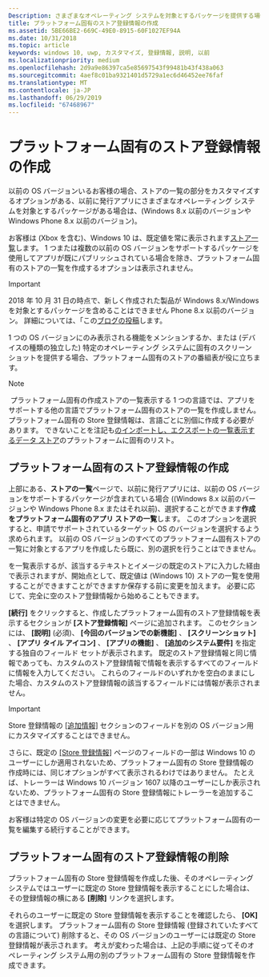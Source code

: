 ```yaml
---
Description: さまざまなオペレーティング システムを対象とするパッケージを提供する場合、対象のオペレーティング システムごとにストア登録情報の一部をカスタマイズするオプションがあります。
title: プラットフォーム固有のストア登録情報の作成
ms.assetid: 5BE66BE2-669C-49E0-8915-60F1027EF94A
ms.date: 10/31/2018
ms.topic: article
keywords: windows 10, uwp, カスタマイズ, 登録情報, 説明, 以前
ms.localizationpriority: medium
ms.openlocfilehash: 2d9a9e86397ca5e85697543f99481b43f438a063
ms.sourcegitcommit: 4aef8c01ba9321401d5729a1ec6d46452ee76faf
ms.translationtype: MT
ms.contentlocale: ja-JP
ms.lasthandoff: 06/29/2019
ms.locfileid: "67468967"
---
```

# <a name="create-platform-specific-store-listings"></a>プラットフォーム固有のストア登録情報の作成


以前の OS バージョンいるお客様の場合、ストアの一覧の部分をカスタマイズするオプションがある、以前に発行アプリにさまざまなオペレーティング システムを対象とするパッケージがある場合は、(Windows 8.x 以前のバージョンや Windows Phone 8.x 以前のバージョン)。 

お客様は (Xbox を含む)、Windows 10 は、既定値を常に表示されます[ストア一覧](create-app-store-listings.md)します。 1 つまたは複数の以前の OS バージョンをサポートするパッケージを使用してアプリが既にパブリッシュされている場合を除き、プラットフォーム固有のストアの一覧を作成するオプションは表示されません。 

> [!IMPORTANT]
> 2018 年 10 月 31 日の時点で、新しく作成された製品が Windows 8.x/Windows を対象とするパッケージを含めることはできません Phone 8.x 以前のバージョン。 詳細については、「この[ブログの投稿](https://blogs.windows.com/windowsdeveloper/2018/08/20/important-dates-regarding-apps-with-windows-phone-8-x-and-earlier-and-windows-8-8-1-packages-submitted-to-microsoft-store)します。

1 つの OS バージョンにのみ表示される機能をメンションするか、または (デバイスの種類の独立した) 特定のオペレーティング システムに固有のスクリーン ショットを提供する場合、プラットフォーム固有のストアの番組表が役に立ちます。

> [!NOTE]
> プラットフォーム固有の作成ストアの一覧表示する 1 つの言語では、アプリをサポートする他の言語でプラットフォーム固有のストアの一覧を作成しません。 プラットフォーム固有の Store 登録情報は、言語ごとに別個に作成する必要があります。 できないことを注記も[のインポートし、エクスポートの一覧表示するデータ ストア](import-and-export-store-listings.md)のプラットフォームに固有のリスト。


## <a name="creating-a-platform-specific-store-listing"></a>プラットフォーム固有のストア登録情報の作成

上部にある、**ストアの一覧**ページで、以前に発行アプリには、以前の OS バージョンをサポートするパッケージが含まれている場合 ((Windows 8.x 以前のバージョンや Windows Phone 8.x またはそれ以前)、選択することができます**作成をプラットフォーム固有のアプリ ストアの一覧**します。 このオプションを選択すると、申請でサポートされているターゲット OS のバージョンを選択するよう求められます。 以前の OS バージョンのすべてのプラットフォーム固有ストアの一覧に対象とするアプリを作成したら既に、別の選択を行うことはできません。

を一覧表示するが、該当するテキストとイメージの既定のストアに入力した経由で表示されますが、開始点として、既定値は (Windows 10) ストアの一覧を使用することができますことができますか保存する前に変更を加えます。 必要に応じて、完全に空のストア登録情報から始めることもできます。

**[続行]** をクリックすると、作成したプラットフォーム固有のストア登録情報を表示するセクションが **[ストア登録情報]** ページに追加されます。 このセクションには、 **[説明]** (必須)、 **[今回のバージョンでの新機能]** 、 **[スクリーンショット]** 、 **[アプリ タイル アイコン]** 、 **[アプリの機能]** 、 **[追加のシステム要件]** を指定する独自のフィールド セットが表示されます。 既定のストア登録情報と同じ情報であっても、カスタムのストア登録情報で情報を表示するすべてのフィールドに情報を入力してください。 これらのフィールドのいずれかを空白のままにした場合、カスタムのストア登録情報の該当するフィールドには情報が表示されません。

> [!IMPORTANT]
> Store 登録情報の [[追加情報]](create-app-store-listings.md#additional-information) セクションのフィールドを別の OS バージョン用にカスタマイズすることはできません。
> 
> さらに、既定の [[Store 登録情報]](create-app-store-listings.md) ページのフィールドの一部は Windows 10 のユーザーにしか適用されないため、プラットフォーム固有の Store 登録情報の作成時には、同じオプションがすべて表示されるわけではありません。 たとえば、トレーラーは Windows 10 バージョン 1607 以降のユーザーにしか表示されないため、プラットフォーム固有の Store 登録情報にトレーラーを追加することはできません。 

お客様は特定の OS バージョンの変更を必要に応じてプラットフォーム固有の一覧を編集する続行することができます。


## <a name="removing-a-platform-specific-store-listing"></a>プラットフォーム固有のストア登録情報の削除

プラットフォーム固有の Store 登録情報を作成した後、そのオペレーティング システムではユーザーに既定の Store 登録情報を表示することにした場合は、その登録情報の横にある **[削除]** リンクを選択します。

それらのユーザーに既定の Store 登録情報を表示することを確認したら、 **[OK]** を選択します。 プラットフォーム固有の Store 登録情報 (登録されていたすべての言語について) 削除すると、その OS バージョンのユーザーには既定の Store 登録情報が表示されます。 考えが変わった場合は、上記の手順に従ってそのオペレーティング システム用の別のプラットフォーム固有の Store 登録情報を作成できます。
 

 




